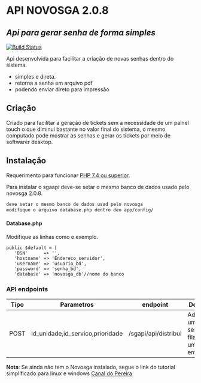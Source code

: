 # API NOVOSGA 2.0.8 
## _Api para gerar senha de forma simples_



[![Build Status](https://travis-ci.org/joemccann/dillinger.svg?branch=master)](https://travis-ci.org/joemccann/dillinger)

Api desenvolvida para facilitar a criação de novas senhas dentro do sistema.

- simples e direta.
- retorna a senha em arquivo pdf
- podendo  enviar  direto para impressão  

## Criação


Criado para facilitar a geração de tickets sem a necessidade de um painel touch
o que diminui bastante no valor final do sistema, o mesmo computado pode mostrar as senhas e gerar os tickets por meio de softwarer desktop. 

## Instalação

Requerimento para funcionar [PHP 7.4 ou superior](https://php.net/).


Para instalar o sgaapi deve-se setar o mesmo banco de dados usado pelo novosga 2.0.8.

```sh
deve setar o mesmo banco de dados usad pelo novosga
modifique o arquivo database.php dentro deo app/config/

```
#### Database.php 

Modifique as linhas como o exemplo.

    public $default = [
       'DSN'      => '',
       'hostname' => 'Endereco_servidor',
       'username' => 'usuario_bd',
       'password' => 'senha_bd',
       'database' => 'novosga_db'//nome do banco

### API endpoints

| Tipo       |  Parametros    | endpoint                                             | Descrição           |
| -------------|------------- | -------------------------------------------------------- | ---------------------- |
| POST | id_unidade,id_servico,prioridade  | /sgapi/api/distribui  | Adiciona uma nova senha na fila.Retorna um binario em pdf.    |

**Nota**: Se ainda não tem o Novosga instalado, segue o link do tutorial simplificado para linux e windows [Canal do Pereira](https://www.youtube.com/watch?v=WKR2GNmvMxI)


 
